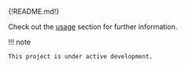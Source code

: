 {!README.md!}

Check out the [usage](usage/index.md) section for further information.

!!! note

    This project is under active development.

